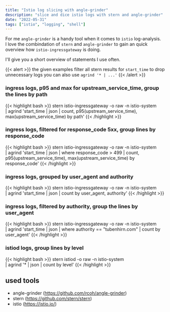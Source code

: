 ```yaml
---
title: "Istio log slicing with angle-grinder"
description: "slice and dice istio logs with stern and angle-grinder"
date: "2022-05-31"
tags: ["istio", "logging", "shell"]
---
```


For me `angle-grinder` is a handy tool when it comes to `istio` log-analysis.\
I love the combindation of `stern` and `angle-grinder` to gain an quick overview how `istio-ingressgateway` is doing.

I'll give you a short overview of statements I use often.

{{< alert >}}
the given examples filter all stern results for `start_time` to drop unnecessary logs
you can also use `agrind '* | ...'`
{{< /alert >}}

### ingress logs, p95 and max for upstream_service_time, group the lines by path

{{< highlight bash >}}
stern istio-ingressgateway -o raw -n istio-system \
    | agrind 'start_time | json
    | count, p95(upstream_service_time), max(upstream_service_time)
    by path'
{{< /highlight >}}

### ingress logs, filtered for response_code 5xx, group lines by response_code

{{< highlight bash >}}
stern istio-ingressgateway -o raw -n istio-system \
    | agrind 'start_time | json
    | where response_code > 499
    | count, p95(upstream_service_time), max(upstream_service_time)
    by response_code'
{{< /highlight >}}

### ingress logs, grouped by user_agent and authority

{{< highlight bash >}}
stern istio-ingressgateway -o raw -n istio-system \
    | agrind 'start_time | json
    | count
    by user_agent, authority'
{{< /highlight >}}

### ingress logs, filtered by authority, group the lines by user_agent

{{< highlight bash >}}
stern istio-ingressgateway -o raw -n istio-system \
    | agrind 'start_time | json
    | where authority == "tubenhirn.com"
    | count
    by user_agent'
{{< /highlight >}}

### istiod logs, group lines by level

{{< highlight bash >}}
stern istiod -o raw -n istio-system \
    | agrind '* | json
    | count
    by level'
{{< /highlight >}}

## used tools

- angle-grinder (https://github.com/rcoh/angle-grinder)
- stern (https://github.com/stern/stern)
- istio (https://istio.io/)

